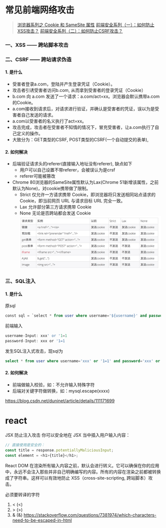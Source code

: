 # 常见前端网络攻击
> [浏览器系列之 Cookie 和 SameSite 属性](https://github.com/mqyqingfeng/Blog/issues/157)
>[前端安全系列（一）：如何防止XSS攻击？](https://tech.meituan.com/2018/09/27/fe-security.html)
> [前端安全系列（二）：如何防止CSRF攻击？](https://tech.meituan.com/2018/10/11/fe-security-csrf.html)
### 一、XSS —— 跨站脚本攻击
### 二、CSRF —— 跨站请求伪造
#### 1. 是什么
- 受害者登录a.com，登陆并产生登录凭证（Cookie）。
- 攻击者引诱受害者访问b.com, 从而拿到受害者的登录凭证（Cookie）
- b.com 向 a.com 发送了一个请求：a.com/act=xx。浏览器会默认携带a.com的Cookie。
- a.com接收到请求后，对请求进行验证，并确认是受害者的凭证，误以为是受害者自己发送的请求。
- a.com以受害者的名义执行了act=xx。
- 攻击完成，攻击者在受害者不知情的情况下，冒充受害者，让a.com执行了自己定义的操作。
- 大致分为：GET类型的CSRF, POST类型的CSRF(一个自动提交的表单), 

#### 2. 如何解决
- 后端验证请求头的referer(直接输入地址没有referer), 缺点如下
  - 用户可以自己设置不带referer，会被误认为是crsf
  - referer可能被篡改
- Chrome 80浏览器的SameSite属性默认为Lax(Chrome 51新增该属性，之前默认为None)，对cookie携带做了限制。
  - Strict 仅允许一方请求携带 Cookie，即浏览器将只发送相同站点请求的 Cookie，即当前网页 URL 与请求目标 URL 完全一致。
  - Lax 允许部分第三方请求携带 Cookie
  - None 无论是否跨站都会发送 Cookie
  ![samesite各属性值区别](../media/samesite.png)

### 三、SQL注入

#### 1. 是什么
原sql
```sql
const sql = `select * from user where username='${username}' and password='${password}'`
```
前端输入
```javascript
username-Input: xxx' or '1=1
password-Input: xxx or '1=1
```
发生SQL注入式攻击，现sql为
```sql
select * from user where username='xxx' or '1=1' and password='xxx' or '1=1'
```
#### 2. 如何解决
- 前端做输入校验，如：不允许输入特殊字符
- 后端对关键字符做转换，如：mysql.escape(xxxx)



https://blog.csdn.net/duninet/article/details/111171699



# react
JSX 防止注入攻击
你可以安全地在 JSX 当中插入用户输入内容：

```js
// 直接使用是安全的：
const title = response.potentiallyMaliciousInput;
const element = <h1>{title}</h1>;
```

React DOM 在渲染所有输入内容之前，默认会进行转义。它可以确保在你的应用中，永远不会注入那些并非自己明确编写的内容。所有的内容在渲染之前都被转换成了字符串。这样可以有效地防止 XSS（cross-site-scripting, 跨站脚本）攻击。


必须要转译的字符
 1)  &lt; (<)
 2)  &gt; (>)
 3)  &amp; (&)
 https://stackoverflow.com/questions/7381974/which-characters-need-to-be-escaped-in-html